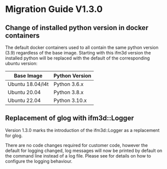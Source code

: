 # Migration Guide V1.3.0

## Change of installed python version in docker containers
The default docker containers used to all contain the same python version (3.9) regardless of the base image. Starting with this ifm3d version the installed python will be replaced with the default of the corresponding ubuntu version:

| Base Image       | Python Version |
|------------------|----------------|
| Ubuntu 18.04/l4t | Python 3.6.x   |
| Ubuntu 20.04     | Python 3.8.x   |
| Ubuntu 22.04     | Python 3.10.x  |

## Replacement of glog with ifm3d::Logger
Version 1.3.0 marks the introduction of the ifm3d::Logger as a replacement for glog. 

There are no code changes required for customer code, however the default for logging changed, log messages will now be printed by default on the command line instead of a log file. Please see [](../../examples/logging/logging) for details on how to configure the logging behaviour.

